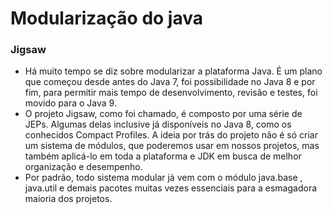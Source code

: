 # Modularização do java

### Jigsaw

- Há muito tempo se diz sobre modularizar a plataforma Java. É um plano que começou desde antes do Java 7, foi possibilidade no Java 8 e por fim, para permitir mais tempo de desenvolvimento, revisão e testes, foi movido para o Java 9.
- O projeto Jigsaw, como foi chamado, é composto por uma série de JEPs. Algumas delas inclusive já disponíveis no Java 8, como os conhecidos Compact Profiles. A ideia por trás do projeto não é só criar um sistema de módulos, que poderemos usar em nossos projetos, mas também aplicá-lo em toda a plataforma e JDK em busca de melhor organização e desempenho.
- Por padrão, todo sistema modular já vem com o módulo java.base , java.util e demais pacotes muitas vezes essenciais para a esmagadora maioria dos projetos.
